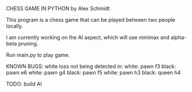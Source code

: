 
CHESS GAME IN PYTHON
by Alex Schmidt

This program is a chess game that can be played between two people locally.

I am currently working on the AI aspect, which will use minimax and alpha-beta pruning.

Run main.py to play game.

KNOWN BUGS:
white loss not being detected in:
white: pawn f3
black: pawn e6
white: pawn g4
black: pawn f5
white: pawn h3
black: queen h4

TODO:
build AI